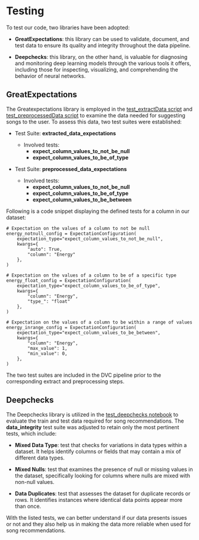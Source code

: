 # Testing

To test our code, two libraries have been adopted:

- **GreatExpectations**: this library can be used to validate, document, and test data to ensure its quality and integrity throughout the data pipeline.

- **Deepchecks**: this library, on the other hand, is valuable for diagnosing and monitoring deep learning models through the various tools it offers, including those for inspecting, visualizing, and comprehending the behavior of neural networks.

## GreatExpectations

The Greatexpectations library is employed in the [test_extractData script](../tests/test_extractData.py) and [test_preprocessedData script](../tests/test_preprocessedData.py) to examine the data needed for suggesting songs to the user. To assess this data, two test suites were established:

- Test Suite: **extracted_data_expectations**

  - Involved tests:
    - **expect_column_values_to_not_be_null**
    - **expect_column_values_to_be_of_type**

- Test Suite: **preprocessed_data_expectations**
  - Involved tests:
    - **expect_column_values_to_not_be_null**
    - **expect_column_values_to_be_of_type**
    - **expect_column_values_to_be_between**

Following is a code snippet displaying the defined tests for a column in our dataset:

```
# Expectation on the values of a column to not be null
energy_notnull_config = ExpectationConfiguration(
    expectation_type="expect_column_values_to_not_be_null",
    kwargs={
        "auto": True,
        "column": "Energy"
    },
)

# Expectation on the values of a column to be of a specific type
energy_float_config = ExpectationConfiguration(
    expectation_type="expect_column_values_to_be_of_type",
    kwargs={
        "column": "Energy",
        "type_": "float"
    },
)

# Expectation on the values of a column to be within a range of values
energy_inrange_config = ExpectationConfiguration(
    expectation_type="expect_column_values_to_be_between",
    kwargs={
        "column": "Energy",
        "max_value": 1,
        "min_value": 0,
    },
)
```

The two test suites are included in the DVC pipeline prior to the corresponding extract and preprocessing steps.

## Deepchecks

The Deepchecks library is utilized in the [test_deepchecks notebook](../tests/test_deepchecks.ipynb) to evaluate the train and test data required for song recommendations. The **data_integrity** test suite was adjusted to retain only the most pertinent tests, which include:

- **Mixed Data Type**: test that checks for variations in data types within a dataset. It helps identify columns or fields that may contain a mix of different data types.

- **Mixed Nulls**: test that examines the presence of null or missing values in the dataset, specifically looking for columns where nulls are mixed with non-null values.

- **Data Duplicates**: test that assesses the dataset for duplicate records or rows. It identifies instances where identical data points appear more than once.

With the listed tests, we can better understand if our data presents issues or not and they also help us in making the data more reliable when used for song recommendations.
